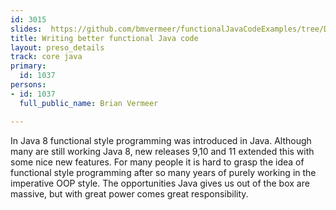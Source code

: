 ```yaml
---
id: 3015
slides:  https://github.com/bmvermeer/functionalJavaCodeExamples/tree/Devnexus2019
title: Writing better functional Java code
layout: preso_details
track: core java
primary:
  id: 1037
persons:
- id: 1037
  full_public_name: Brian Vermeer

---
```

In Java 8 functional style programming was introduced in Java. Although many are still working Java 8, new releases 9,10 and 11 extended this with some nice new features. For many people it is hard to grasp the idea of functional style programming after so many years of purely working in the imperative OOP style. The opportunities Java gives us out of the box are massive, but with great power comes great responsibility.
